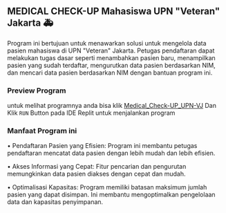 ## MEDICAL CHECK-UP Mahasiswa UPN "Veteran" Jakarta 🚑

Program ini bertujuan untuk menawarkan solusi untuk mengelola data pasien mahasiswa di UPN "Veteran" Jakarta. Petugas pendaftaran dapat melakukan tugas dasar seperti menambahkan pasien baru, menampilkan pasien yang sudah terdaftar, mengurutkan data pasien berdasarkan NIM, dan mencari data pasien berdasarkan NIM dengan bantuan program ini.

### Preview Program
untuk melihat programnya anda bisa klik [Medical_Check-UP_UPN-VJ](https://replit.com/@neorival67/Latian-Seq-and-bin-Search) Dan Klik `RUN` Button pada IDE Replit untuk menjalankan program

### Manfaat Program ini
•	Pendaftaran Pasien yang Efisien: Program ini membantu petugas pendaftaran mencatat data pasien dengan lebih mudah dan lebih efisien.

•	Akses Informasi yang Cepat: Fitur pencarian dan pengurutan memungkinkan data pasien diakses dengan cepat dan mudah.

•	Optimalisasi Kapasitas: Program memiliki batasan maksimum jumlah pasien yang dapat disimpan. Ini membantu mengoptimalkan pengelolaan data dan kapasitas penyimpanan.
